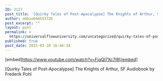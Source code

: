 ```yaml
---
ID: 2127
post_title: '[Quirky Tales of Post-Apocalypse] The Knights of Arthur, SF Audiobook'
author: abbie04m553726
post_excerpt: ""
layout: post
permalink: >
  https://universalflowuniversity.com/uncategorized/quirky-tales-of-post-apocalypse-the-knights-of-arthur-sf-audiobook/
published: true
post_date: 2015-03-20 16:46:34
---
```

[embed]https://www.youtube.com/watch?v=FjqQI7Xc7I8[/embed]<br>
<p>[Quirky Tales of Post-Apocalypse] The Knights of Arthur, SF Audiobook by Frederik Pohl</p>